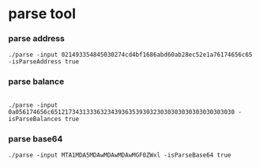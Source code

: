 # parse tool


### parse address
```shell
./parse -input 021493354845030274cd4bf1686abd60ab28ec52e1a76174656c65 -isParseAddress true 
```

### parse balance
```shell

./parse -input 0a056174656c6512173431333632343936353930323030303030303030303030 -isParseBalances true 
```


### parse base64
```shell
./parse -input MTA1MDA5MDAwMDAwMDAwMGF0ZWxl -isParseBase64 true
```
